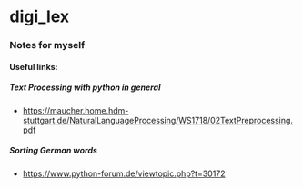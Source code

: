# digi_lex
### Notes for myself
#### Useful links: 
##### Text Processing with python in general
* https://maucher.home.hdm-stuttgart.de/NaturalLanguageProcessing/WS1718/02TextPreprocessing.pdf
##### Sorting German words
* https://www.python-forum.de/viewtopic.php?t=30172

